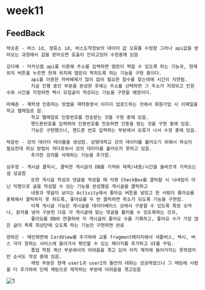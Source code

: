 # week11

## FeedBack

    박승준 - 버스 id, 정류소 id, 버스도착정보의 데이터 값 오류를 수정함 그러나 api값을 받아오는 과정에서 값을 받아오면 호출이 안되고있어 수정중에 있음
    
    김다혜 - 카카오맵 api를 이용해 주소를 입력하면 맵핀이 찍힐 수 있도록 하는 기능과, 현재위치 버튼을 누르면 현재 위치에 맵핀이 찍히도록 하는 기능을 구현 중이다. 
             api를 이용한 자바예제가 많이 없어 필요한 함수를 찾는데에 시간이 지연됨.
             지금 진행 중인 부분을 완성한 후에는 주소를 선택하면 그 주소가 지정되고 인원 수와 시간을 지정하면 택시 모집글이 작성되는 기능을 구현할 예정이다.
    
    마혜준 - 재학생 인증하는 방법을 재학증명서 이미지 업로드하는 것에서 회원가입 시 이메일을 학교 웹메일로 함. 
             학교 웹메일로 인증번호를 전송받는 것을 구현 중에 있음.
             핸드폰번호를 입력하여 인증번호를 전송하면 인증을 받는 것을 구현 중에 있음.
             기능은 구현했으나, 핸드폰 번호 입력하는 부분에서 오류가 나서 수정 중에 있음.
    
    박윤빈 - 강의 데이터 테이블을 생성함. 상명대학교 강의 데이터를 불러오기 위해서 파싱이 필요한데 파싱 방법이 까다로워서 강의 데이터를 불러오지 못하고 있음. 
             추가한 강의를 삭제하는 기능을 추가함.
    
    심우정 - 게시글 클릭시, 클릭한 게시글의 DB를 가져와 제목/내용/시간을 올바르게 가져오는 걸 성공함 
             또한 게시글 작성과 댓글을 작성할 때 익명 CheckBox를 클릭할 시 닉네임이 아닌 익명으로 글을 작성할 수 있는 기능을 완성했음 게시글을 클릭하고 
             내용과 댓글이 보이는 Activity에서 좋아요 버튼을 넣었고 한 사람이 좋아요를 중복해서 클릭하지 못 하도록, 좋아요를 두 번 클릭하면 취소가 되도록 기능을 구현함.
             이제 게시글 기능은 게시글을 데이터베이스 상에서 구분할 수 있도록 특정 숫자나, 문자를 넣어 구분한 다음 각 게시글에 맞는 댓글을 불러올 수 있도록하는 것과, 
             좋아요를 DB와 연결하여 각 게시글의 좋아요 수를 기록하고, 좋아요 수가 가장 많은 글이 목록 최상단에 오도록 하는 기능만 구현하면 완료
             
    양하은 - 메인화면에 CardView를 추가하여 교통 fragment페이지에서 셔틀버스, 택시, 버스 각각 원하는 서비스에 들어가서 확인할 수 있는 페이지를 추가하고 UI를 꾸밈.
             졸업 학점 계산 부분에서의 어려움을 겪고 있어 아직 제작에 들어가지는 못하였지만 순서도 작성 중에 있음.
             채팅 부분은 현재 user1과 user2의 둘만의 대화는 성공하였으나 그 채팅에 사람을 더 추가하여 단체 채팅으로 제작하는 부분에 어려움을 겪고있음
             

![1](https://user-images.githubusercontent.com/80017979/118529834-e6bf6f80-b77e-11eb-9d60-17afb4df776b.png)
             
             
